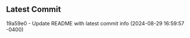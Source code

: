 
## Latest Commit
19a59e0 - Update README with latest commit info (2024-08-29 16:59:57 -0400) <Yunxi-Zhou>
